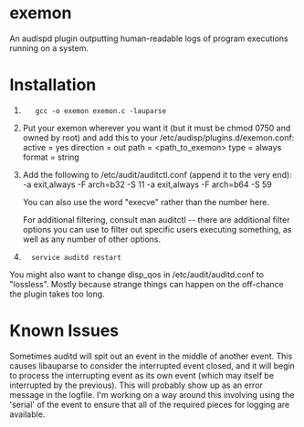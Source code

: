 exemon
======

An audispd plugin outputting human-readable logs of program executions running on a system.

Installation
============

1.        gcc -o exemon exemon.c -lauparse
2.   Put your exemon wherever you want it (but it must be chmod 0750
     and owned by root) and add this to your /etc/audisp/plugins.d/exemon.conf:
         active = yes
	 direction = out
	 path = <path_to_exemon>
	 type = always
	 format = string
3.   Add the following to /etc/audit/auditctl.conf (append it to the very end):
         -a exit,always -F arch=b32 -S 11
	 -a exit,always -F arch=b64 -S 59
	 
     You can also use the word "execve" rather than the number here. 

     For additional filtering, consult man auditctl -- there are additional
     filter options you can use to filter out specific users executing 
     something, as well as any number of other options. 
4.       service auditd restart

You might also want to change disp_qos in /etc/audit/auditd.conf to "lossless".
Mostly because strange things can happen on the off-chance the plugin takes
too long. 


Known Issues
============

Sometimes auditd will spit out an event in the middle of another event. This
causes libauparse to consider the interrupted event closed, and it will begin
to process the interrupting event as its own event (which may itself be
interrupted by the previous). This will probably show up as an error message
in the logfile. I'm working on a way around this involving using the 'serial'
of the event to ensure that all of the required pieces for logging are available.


